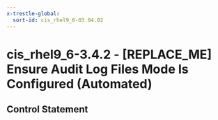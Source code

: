 ```yaml
---
x-trestle-global:
  sort-id: cis_rhel9_6-03.04.02
---
```


# cis_rhel9_6-3.4.2 - \[REPLACE_ME\] Ensure Audit Log Files Mode Is Configured (Automated)

## Control Statement
